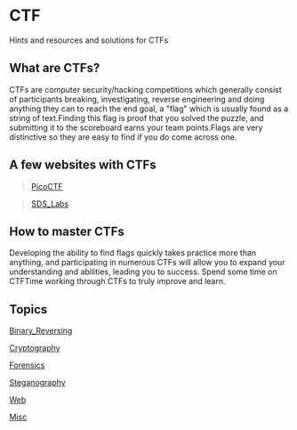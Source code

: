 ﻿# CTF
Hints and resources and solutions for CTFs

## What are CTFs?
CTFs are computer security/hacking competitions which generally consist of participants breaking, investigating, reverse engineering and doing anything they can to reach the end goal, a "flag" which is usually found as a string of text.Finding this flag is proof that you solved the puzzle, and submitting it to the scoreboard earns your team points.Flags are very distinctive so they are easy to find if you do come across one.

## A few websites with CTFs 
> [PicoCTF](https://picoctf.com/)

> [SDS_Labs](https://backdoor.sdslabs.co/)

## How to master CTFs
Developing the ability to find flags quickly takes practice more than anything, and participating in numerous CTFs will allow you to expand your understanding and abilities, leading you to success. Spend some time on CTFTime working through CTFs to truly improve and learn.

## Topics
[Binary_Reversing](TypesOfCTFs/Binary_Reversing/About.md)

[Cryptography](TypesOfCTFs/Cryptography/About.md)

[Forensics](TypesOfCTFs/Forensics/About.md)

[Steganography](TypesOfCTFs/Steganography/About.md)

[Web](TypesOfCTFs/Web/About.md)

[Misc](TypesOfCTFs/Misc/About.md)
